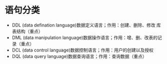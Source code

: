 # 语句分类
- DDL (data defination language)数据定义语言；作用：创建、删除、修改 库表结构（重点）
- DML (data manipulation language)数据操作语言；作用：增、删、改表的记录（重点）
- DCL (data control language)数据控制语言；作用：用户的创建以及授权
- DQL (data query language)数据查询语言；作用：查询数据（重点）